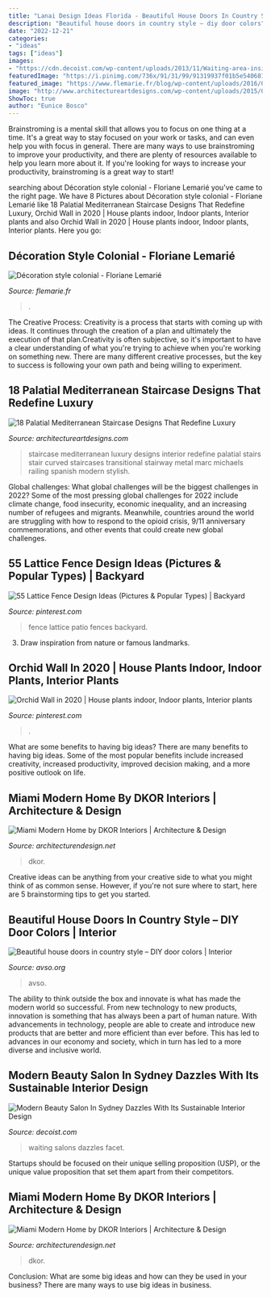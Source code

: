 ```yaml
---
title: "Lanai Design Ideas Florida - Beautiful House Doors In Country Style – Diy Door Colors"
description: "Beautiful house doors in country style – diy door colors"
date: "2022-12-21"
categories:
- "ideas"
tags: ["ideas"]
images:
- "https://cdn.decoist.com/wp-content/uploads/2013/11/Waiting-area-inside-the-stylish-Sydney-hair-and-beauty-salon.jpg"
featuredImage: "https://i.pinimg.com/736x/91/31/99/91319937f01b5e54068135930b4da468.jpg"
featured_image: "https://www.flemarie.fr/blog/wp-content/uploads/2016/03/déco-style-colonial-10.jpg"
image: "http://www.architectureartdesigns.com/wp-content/uploads/2015/03/18-Palatial-Mediterranean-Staircase-Designs-That-Redefine-Luxury-4-630x939.jpg"
ShowToc: true
author: "Eunice Bosco"
---
```



Brainstroming is a mental skill that allows you to focus on one thing at a time. It's a great way to stay focused on your work or tasks, and can even help you with focus in general. There are many ways to use brainstroming to improve your productivity, and there are plenty of resources available to help you learn more about it. If you're looking for ways to increase your productivity, brainstroming is a great way to start!

	

		
searching about Décoration style colonial - Floriane Lemarié you've came to the right page. We have 8 Pictures about Décoration style colonial - Floriane Lemarié like 18 Palatial Mediterranean Staircase Designs That Redefine Luxury, Orchid Wall in 2020 | House plants indoor, Indoor plants, Interior plants and also Orchid Wall in 2020 | House plants indoor, Indoor plants, Interior plants. Here you go:
		
    
## Décoration Style Colonial - Floriane Lemarié

<img loading=lazy src="https://www.flemarie.fr/blog/wp-content/uploads/2016/03/déco-style-colonial-10.jpg" onerror="this.onerror=null;this.src='https://tse2.mm.bing.net/th?id=OIP.N1hqY80BUW8RCjd413FYiwHaKl&amp;pid=15.1';" alt="Décoration style colonial - Floriane Lemarié">

_Source: flemarie.fr_

>. 

	

The Creative Process:
Creativity is a process that starts with coming up with ideas. It continues through the creation of a plan and ultimately the execution of that plan.Creativity is often subjective, so it's important to have a clear understanding of what you're trying to achieve when you're working on something new. There are many different creative processes, but the key to success is following your own path and being willing to experiment.

    
## 18 Palatial Mediterranean Staircase Designs That Redefine Luxury

<img loading=lazy src="http://www.architectureartdesigns.com/wp-content/uploads/2015/03/18-Palatial-Mediterranean-Staircase-Designs-That-Redefine-Luxury-4-630x939.jpg" onerror="this.onerror=null;this.src='https://tse3.mm.bing.net/th?id=OIP.FJHgEN_S_JoZnFW2UN-Q5QHaLC&amp;pid=15.1';" alt="18 Palatial Mediterranean Staircase Designs That Redefine Luxury">

_Source: architectureartdesigns.com_

>staircase mediterranean luxury designs interior redefine palatial stairs stair curved staircases transitional stairway metal marc michaels railing spanish modern stylish. 

	

Global challenges: What global challenges will be the biggest challenges in 2022?
Some of the most pressing global challenges for 2022 include climate change, food insecurity, economic inequality, and an increasing number of refugees and migrants. Meanwhile, countries around the world are struggling with how to respond to the opioid crisis, 9/11 anniversary commemorations, and other events that could create new global challenges.

    
## 55 Lattice Fence Design Ideas (Pictures &amp; Popular Types) | Backyard

<img loading=lazy src="https://i.pinimg.com/736x/d4/a2/3d/d4a23d67dbe3a253f66ae0cab495d040.jpg" onerror="this.onerror=null;this.src='https://tse1.mm.bing.net/th?id=OIP.YaGzNiQHrVXVXLcGdY4sFQHaNK&amp;pid=15.1';" alt="55 Lattice Fence Design Ideas (Pictures &amp; Popular Types) | Backyard">

_Source: pinterest.com_

>fence lattice patio fences backyard. 

	

3. Draw inspiration from nature or famous landmarks.

    
## Orchid Wall In 2020 | House Plants Indoor, Indoor Plants, Interior Plants

<img loading=lazy src="https://i.pinimg.com/736x/91/31/99/91319937f01b5e54068135930b4da468.jpg" onerror="this.onerror=null;this.src='https://tse4.mm.bing.net/th?id=OIP.ofzscF6OI-kYlB0Aljc_JwHaJ3&amp;pid=15.1';" alt="Orchid Wall in 2020 | House plants indoor, Indoor plants, Interior plants">

_Source: pinterest.com_

>. 

	

What are some benefits to having big ideas?
There are many benefits to having big ideas. Some of the most popular benefits include increased creativity, increased productivity, improved decision making, and a more positive outlook on life.

    
## Miami Modern Home By DKOR Interiors | Architecture &amp; Design

<img loading=lazy src="https://cdn.architecturendesign.net/wp-content/uploads/2014/07/Miami-Modern-Home-12.jpg" onerror="this.onerror=null;this.src='https://tse1.mm.bing.net/th?id=OIP.SlclJTjXzzwCjmQEBgKE5QHaE7&amp;pid=15.1';" alt="Miami Modern Home by DKOR Interiors | Architecture &amp; Design">

_Source: architecturendesign.net_

>dkor. 

	

Creative ideas can be anything from your creative side to what you might think of as common sense. However, if you're not sure where to start, here are 5 brainstorming tips to get you started.

    
## Beautiful House Doors In Country Style – DIY Door Colors | Interior

<img loading=lazy src="https://www.avso.org/wp-content/uploads/2014/11/beautiful-house-doors-in-country-style-diy-door-colors-1415027696.jpg" onerror="this.onerror=null;this.src='https://tse4.mm.bing.net/th?id=OIP.aDD1YXmyYSrdzOd034BufwHaKe&amp;pid=15.1';" alt="Beautiful house doors in country style – DIY door colors | Interior">

_Source: avso.org_

>avso. 

	

The ability to think outside the box and innovate is what has made the modern world so successful. From new technology to new products, innovation is something that has always been a part of human nature. With advancements in technology, people are able to create and introduce new products that are better and more efficient than ever before. This has led to advances in our economy and society, which in turn has led to a more diverse and inclusive world.

    
## Modern Beauty Salon In Sydney Dazzles With Its Sustainable Interior Design

<img loading=lazy src="https://cdn.decoist.com/wp-content/uploads/2013/11/Waiting-area-inside-the-stylish-Sydney-hair-and-beauty-salon.jpg" onerror="this.onerror=null;this.src='https://tse2.mm.bing.net/th?id=OIP.OOR7yerV5a49soJHvqUb5QHaE7&amp;pid=15.1';" alt="Modern Beauty Salon In Sydney Dazzles With Its Sustainable Interior Design">

_Source: decoist.com_

>waiting salons dazzles facet. 

	

Startups should be focused on their unique selling proposition (USP), or the unique value proposition that set them apart from their competitors.

    
## Miami Modern Home By DKOR Interiors | Architecture &amp; Design

<img loading=lazy src="https://cdn.architecturendesign.net/wp-content/uploads/2014/07/Miami-Modern-Home-18.jpg" onerror="this.onerror=null;this.src='https://tse4.mm.bing.net/th?id=OIP.ugGRNbxdLZ632i3c1jcIyQHaE7&amp;pid=15.1';" alt="Miami Modern Home by DKOR Interiors | Architecture &amp; Design">

_Source: architecturendesign.net_

>dkor. 

	

Conclusion: What are some big ideas and how can they be used in your business?
There are many ways to use big ideas in business.

